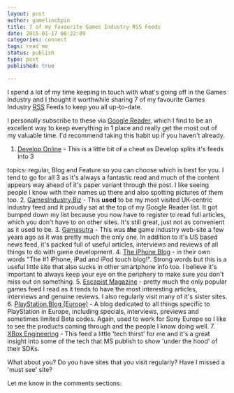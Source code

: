 ```yaml
---
layout: post
author: gamelinchpin
title: 7 of my favourite Games Industry RSS Feeds
date: 2015-01-17 06:22:09
categories: connect
tags: read me
status: publish
type: post
published: true

---
```

I spend a lot of my time keeping in touch with what's going off in the
Games Industry and I thought it worthwhile sharing 7 of my favourite
Games Industry [RSS](http://blog.gamefreelancing.com/p/what-is-rss.html) Feeds to keep you all up-to-date.

I personally subscribe to these via [Google
Reader](http://www.google.com/reader), which I find to be an excellent way to keep everything in 1 place and really get the most out of my valuable time. I'd recommend taking this habit up if you haven't
already.

1.  [Develop
    Online](http://www.develop-online.net/ "Develop Magazine Online") -
    This is a little bit of a cheat as Develop splits it's feeds into 3

topics: regular, Blog and Feature so you can choose which is best
    for you. I tend to go for all 3 as it's always a fantastic read and
    much of the content appears way ahead of it's paper variant through
    the post. I like seeing people I know with their names up there and
    also spotting pictures of them too.
2.  [GamesIndustry.Biz](http://www.gamesindustry.biz/ "GI") - This
    **used** to be my most visited UK-centric industry feed and it
    proudly sat at the top of my Google Reader list. It got bumped down
    my list because you now have to register to read full articles,
    which you don't have to on other sites. It's still great, just not
    as convenient as it used to be.
3.  [Gamasutra](http://www.gamasutra.com/ "Gamasutra - The Art & Business of Computer Games") -
    This was ***the <span style="font-weight: normal;"><span
    style="font-style: normal;">game industry web-site a few years ago
    as it was pretty much the only one. In addition to it's US based
    news feed, it's packed full of useful articles, interviews and
    reviews of all things to do with game development.</span></span>***
4.  ***<span style="font-weight: normal;"><span
    style="font-style: normal;">[The iPhone
    Blog](http://www.tipb.com/ "The iPhone Blog") - in their own words
    "The \#1 iPhone, iPad and iPod touch blog!". Strong words but this
    is a useful little site that also sucks in other smartphone info
    too. I believe it's important to always keep your eye on the
    periphery to make sure you don't miss out on
    something.</span></span>***
5.  ***<span style="font-weight: normal;"><span
    style="font-style: normal;">[Escapist
    Magazine](http://www.escapistmagazine.com/ "Kotaku") - pretty much
    the only popular games feed I read as it tends to have the most
    interesting articles, interviews and genuine reviews. I also
    regularly visit many of it's sister sites.</span></span>***
6.  ***<span style="font-weight: normal;"><span
    style="font-style: normal;">[PlayStation.Blog
    (Europe)](http://blog.eu.playstation.com/ "PlayStation.Blog (Europe)") -
    A blog dedicated to all things specific to PlayStation in Europe,
    including specials, interviews, previews and sometimes limited Beta
    codes. Again, used to work for Sony Europe so I like to see the
    products coming through and the people I know doing
    well.</span></span>***
7.  ***<span style="font-weight: normal;"><span
    style="font-style: normal;">[XBox
    Engineering](http://www.xbox.com/en-US/live/engineeringblog/ "PlayStation.Blog (Europe)") -
    This feed a little 'tech thirst' for me and it's a great insight
    into some of the tech that MS publish to show 'under the hood' of
    their SDKs.</span></span>***

What about you? Do you have sites that you visit regularly? Have I
missed a 'must see' site?

Let me know in the comments sections.
